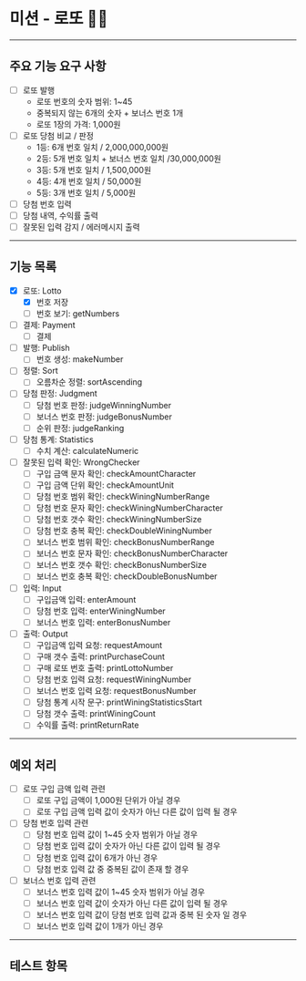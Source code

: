 # 미션 - 로또 🔢🎯
***
## 주요 기능 요구 사항
- [ ] 로또 발행
    - 로또 번호의 숫자 범위: 1~45 
    - 중복되지 않는 6개의 숫자 + 보너스 번호 1개
    - 로또 1장의 가격: 1,000원
- [ ] 로또 당첨 비교 / 판정
    - 1등: 6개 번호 일치 / 2,000,000,000원
    - 2등: 5개 번호 일치 + 보너스 번호 일치 /30,000,000원
    - 3등: 5개 번호 일치 / 1,500,000원
    - 4등: 4개 번호 일치 / 50,000원
    - 5등: 3개 번호 일치 / 5,000원
- [ ] 당첨 번호 입력
- [ ] 당첨 내역, 수익률 출력
- [ ] 잘못된 입력 감지 / 에러메시지 출력
***
## 기능 목록
- [x] 로또: Lotto
    - [x] 번호 저장
    - [ ] 번호 보기: getNumbers
- [ ] 결제: Payment
    - [ ] 결제
- [ ] 발행: Publish
    - [ ] 번호 생성: makeNumber
- [ ] 정렬: Sort
    - [ ] 오름차순 정렬: sortAscending
- [ ] 당첨 판정: Judgment
    - [ ] 당첨 번호 판정: judgeWinningNumber
    - [ ] 보너스 번호 판정: judgeBonusNumber
    - [ ] 순위 판정: judgeRanking
- [ ] 당첨 통계: Statistics
    - [ ] 수치 계산: calculateNumeric
- [ ] 잘못된 입력 확인: WrongChecker
    - [ ] 구입 금액 문자 확인: checkAmountCharacter
    - [ ] 구입 금액 단위 확인: checkAmountUnit
    - [ ] 당첨 번호 범위 확인: checkWiningNumberRange
    - [ ] 당첨 번호 문자 확인: checkWiningNumberCharacter
    - [ ] 당첨 번호 갯수 확인: checkWiningNumberSize
    - [ ] 당첨 번호 충복 확인: checkDoubleWiningNumber
    - [ ] 보너스 번호 범위 확인: checkBonusNumberRange
    - [ ] 보너스 번호 문자 확인: checkBonusNumberCharacter
    - [ ] 보너스 번호 갯수 확인: checkBonusNumberSize
    - [ ] 보너스 번호 충복 확인: checkDoubleBonusNumber
- [ ] 입력: Input
    - [ ] 구입금액 입력: enterAmount
    - [ ] 당첨 번호 입력: enterWiningNumber
    - [ ] 보너스 번호 입력: enterBonusNumber
- [ ] 출력: Output
    - [ ] 구입금액 입력 요청: requestAmount
    - [ ] 구매 갯수 출력: printPurchaseCount
    - [ ] 구매 로또 번호 출력: printLottoNumber
    - [ ] 당첨 번호 입력 요청: requestWiningNumber
    - [ ] 보너스 번호 입력 요청: requestBonusNumber
    - [ ] 당첨 통계 시작 문구: printWiningStatisticsStart
    - [ ] 당첨 갯수 출력: printWiningCount
    - [ ] 수익률 출력: printReturnRate
***
## 예외 처리
- [ ] 로또 구입 금액 입력 관련
    - [ ] 로또 구입 금액이 1,000원 단위가 아닐 경우
    - [ ] 로또 구입 금액 입력 값이 숫자가 아닌 다른 값이 입력 될 경우
- [ ] 당첨 번호 입력 관련
    - [ ] 당첨 번호 입력 값이 1~45 숫자 범위가 아닐 경우
    - [ ] 당첨 번호 입력 값이 숫자가 아닌 다른 값이 입력 될 경우
    - [ ] 당첨 번호 입력 값이 6개가 아닌 경우
    - [ ] 당첨 번호 입력 값 중 중복된 값이 존재 할 경우
- [ ] 보너스 번호 입력 관련
  - [ ] 보너스 번호 입력 값이 1~45 숫자 범위가 아닐 경우
  - [ ] 보너스 번호 입력 값이 숫자가 아닌 다른 값이 입력 될 경우
  - [ ] 보너스 번호 입력 값이 당첨 번호 입력 값과 중복 된 숫자 일 경우
  - [ ] 보너스 번호 입력 값이 1개가 아닌 경우
***
## 테스트 항목
